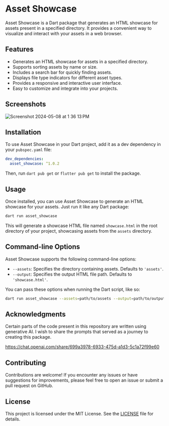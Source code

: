 # Asset Showcase

Asset Showcase is a Dart package that generates an HTML showcase for assets present in a specified directory. It provides a convenient way to visualize and interact with your assets in a web browser.

## Features

- Generates an HTML showcase for assets in a specified directory.
- Supports sorting assets by name or size.
- Includes a search bar for quickly finding assets.
- Displays file type indicators for different asset types.
- Provides a responsive and interactive user interface.
- Easy to customize and integrate into your projects.

## Screenshots
![Screenshot 2024-05-08 at 1 36 13 PM](https://github.com/chtgupta/flutter-asset-showcase/assets/22120812/7e1503d0-0a0d-41d1-9216-25483cedcf2f)

## Installation

To use Asset Showcase in your Dart project, add it as a dev dependency in your `pubspec.yaml` file:

```yaml
dev_dependencies:
  asset_showcase: ^1.0.2
```

Then, run `dart pub get` or `flutter pub get` to install the package.

## Usage

Once installed, you can use Asset Showcase to generate an HTML showcase for your assets. Just run it like any Dart package:

```bash
dart run asset_showcase
```

This will generate a showcase HTML file named `showcase.html` in the root directory of your project, showcasing assets from the `assets` directory.

## Command-line Options

Asset Showcase supports the following command-line options:

- `--assets`: Specifies the directory containing assets. Defaults to `'assets'`.
- `--output`: Specifies the output HTML file path. Defaults to `'showcase.html'`.

You can pass these options when running the Dart script, like so:

```bash
dart run asset_showcase --assets=path/to/assets --output=path/to/output.html
```

## Acknowledgments

Certain parts of the code present in this repository are written using generative AI. I wish to share the prompts that served as a journey to creating this package.

https://chat.openai.com/share/699a3978-6933-475d-a1d3-5c1a72f99e60

## Contributing

Contributions are welcome! If you encounter any issues or have suggestions for improvements, please feel free to open an issue or submit a pull request on GitHub.

## License

This project is licensed under the MIT License. See the [LICENSE](LICENSE) file for details.
